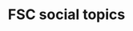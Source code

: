 ---
title: 'FSC social topics'
field: 'fsc.topic.social'
slug: 'fsc-fsc-social-topics'
comment: 'select from control list'
required: False
module: 'Scope'
cluster: 'Fsc'
policy: 'Free value. Repeat values.'
layout: 'fsc'
---